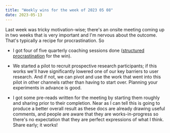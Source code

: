 ```yaml
---
title: "Weekly wins for the week of 2023 05 08"
date: 2023-05-13
---
```


Last week was tricky motivation-wise; there's an onsite meeting coming up in two weeks that is very important and I'm nervous about the outcome. That's typically a recipe for procrastination. So

- I got four of five quarterly coaching sessions done ([structured procrastination](https://structuredprocrastination.com) for the win).

- We started a pilot to recruit prospective research participants; if this works we'll have significantly lowered one of our key barriers to user research. And if not, we can pivot and use the work that went into this pilot in other channels rather than having to start over. Planning your experiments in advance is good.

- I got some pre-reads written for the meeting by starting them roughly and sharing prior to their completion. Near as I can tell this is going to produce a better overall result as these docs are already drawing useful comments, and people are aware that they are works-in-progress so there's no expectation that they are perfect expressions of what I think. Share early; it works!
